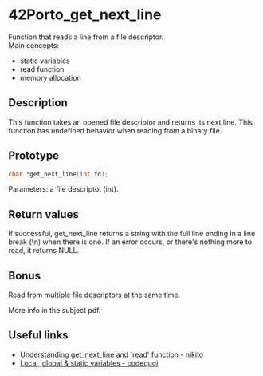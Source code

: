 
# 42Porto_get_next_line

Function that reads a line from a file descriptor.  
Main concepts: 
- static variables 
- read function
- memory allocation


## Description

This function takes an opened file descriptor and returns its next line. This function has undefined behavior when reading from a binary file.
## Prototype

```C
char *get_next_line(int fd);
```
Parameters: a file descriptot (int).

## Return values
If successful, get_next_line returns a string with the full line ending in a line break (\n) when there is one. If an error occurs, or there's nothing more to read, it returns NULL.
## Bonus
Read from multiple file descriptors at the same time.

More info in the subject pdf.

## Useful links

 - [Understanding get_next_line and 'read' function - nikito](https://www.youtube.com/watch?v=-Mt2FdJjVno)  
 - [Local, global & static variables - codequoi](https://www.codequoi.com/en/local-global-static-variables-in-c/)



